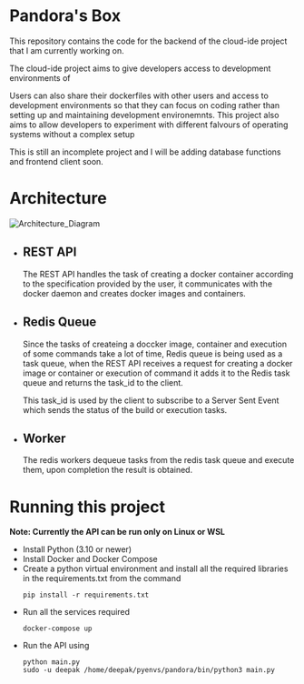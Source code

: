 # Pandora's Box

This repository contains the code for the backend of the cloud-ide project that I am currently working on. 

The cloud-ide project aims to give developers access to development environments of 
   
Users can also share their dockerfiles with other users and access to development environments so that they can focus on coding rather than setting up and maintaining development environemnts. This project also aims to allow developers to experiment with different falvours of operating systems without a complex setup

This is still an incomplete project and I will be adding database functions and frontend client soon.

# Architecture
![Architecture_Diagram](https://user-images.githubusercontent.com/52698821/193321461-67ee8ccb-faab-4a3f-be1a-44564f8f701d.png)




 - ## REST API
    The REST API handles the task of creating a docker container according to the specification provided by the user, it communicates with the docker daemon and creates docker images and containers.
 - ## Redis Queue
    Since the tasks of createing a doccker image, container and execution of some commands take a lot of time, Redis queue is being used as a task queue, when the REST API receives a request for creating a docker image or container or execution of command it adds it to the Redis task queue and returns the task_id to the client.

    This task_id is used by the client to subscribe to a Server Sent Event which sends the status of the build or execution tasks.

- ## Worker
    The redis workers dequeue tasks from the redis task queue and execute them, upon completion the result is obtained.

# Running this project

**Note: Currently the API can be run only on Linux or WSL**

- Install Python (3.10 or newer)
- Install Docker and Docker Compose
- Create a python virtual environment and install all the required libraries in the requirements.txt from the command
    ```shell
    pip install -r requirements.txt
    ```
- Run all the services required
    ```
    docker-compose up
    ```
- Run the API using
    ```
    python main.py
    sudo -u deepak /home/deepak/pyenvs/pandora/bin/python3 main.py
    ```

